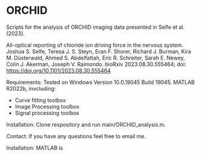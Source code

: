 # ORCHID
 Scripts for the analysis of ORCHID imaging data presented in Selfe et al. (2023).

All-optical reporting of chloride ion driving force in the nervous system. Joshua S. Selfe, Teresa J. S. Steyn, Eran F. Shorer, Richard J. Burman, Kira M. Düsterwald, Ahmed S. Abdelfattah, Eric R. Schreiter, Sarah E. Newey, Colin J. Akerman, Joseph V. Raimondo. bioRxiv 2023.08.30.555464; doi: https://doi.org/10.1101/2023.08.30.555464

Requirements:
Tested on Windows Version	10.0.19045 Build 19045. 
MATLAB R2022b, invcluding:
- Curve fitting toolbox
- Image Processing toolbox
- Signal processing toolbox

Installation:
Clone respository and run main/ORCHID_analysis.m.

Contact:
If you have any questions feel free to email me. 



Installation:
MATLAB is 

